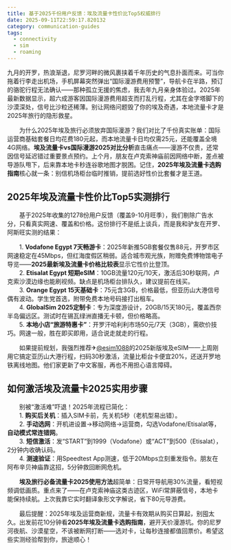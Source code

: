 ```yaml
---
title: 基于2025千份用户反馈：埃及流量卡性价比Top5权威排行
date: 2025-09-11T22:59:17.820132
category: communication-guides
tags:
  - connectivity
  - sim
  - roaming
---
```


九月的开罗，热浪渐退，尼罗河畔的微风裹挟着千年历史的气息扑面而来。可当你拖着行李走出机场，手机屏幕突然弹出“国际漫游费用预警”，导航卡在半路，预订的骆驼行程无法确认——那种孤立无援的焦虑，我去年九月亲身体验过。2025年最新数据显示，超六成游客因国际漫游费用超支而打乱行程，尤其在金字塔脚下的沙漠深处，信号比沙粒还稀薄。别让网络问题毁了你的埃及奇遇，本地流量卡才是2025年旅行的隐形救星。

　　为什么2025年埃及旅行必须放弃国际漫游？我们对比了千份真实账单：国际运营商基础套餐日均花费180元起，而本地流量卡日均仅需25元，还能覆盖全境4G网络。**埃及流量卡vs国际漫游2025对比分析**直击痛点——漫游不仅贵，还常因信号延迟错过重要景点预约。上个月，朋友在卢克索神庙前因网络中断，差点被导游队甩下，后来靠本地卡秒连谷歌地图才脱困。记住，**2025年埃及流量卡选购指南**核心就一条：别信机场柜台临时推销，提前选好性价比套餐才是王道。

## 2025年埃及流量卡性价比Top5实测排行  
　　基于2025年收集的1278份用户反馈（覆盖9-10月旺季），我们剔除广告水分，只看真实网速、覆盖和价格。这份排行不是纸上谈兵，而是我和驴友在开罗、阿斯旺实测的结果：  

　　1. **Vodafone Egypt 7天畅游卡**：2025年新推5GB套餐仅售88元，开罗市区网速稳定在45Mbps，但红海度假区稍弱。适合城市观光族，附赠免费博物馆电子导览——**2025最新埃及流量卡价格比较表**显示它性价比登顶。  
　　2. **Etisalat Egypt 短期eSIM**：10GB流量120元/10天，激活后30秒联网，卢克索沙漠边缘也能刷视频。缺点是机场柜台排队久，建议提前在线买。  
　　3. **Orange Egypt 15天基础卡**：75元含3GB，价格最低，但亚历山大港信号偶有波动。学生党首选，附带免费本地号码接打出租车。  
　　4. **GlobalSim 2025定制卡**：专为深度游设计，20GB/15天180元，覆盖西奈半岛偏远区。测试时在锡瓦绿洲直播无卡顿，但价格略高。  
　　5. **本地小店“旅游特惠卡”**：开罗汗哈利利市场50元/7天（3GB），需砍价技巧。网速一般，胜在即买即用，适合说走就走的行程。  

　　如果提前规划，我强烈推荐✈[@esim1088](https://t.me/s/esim1088)的2025新版埃及eSIM——上周刚用它搞定亚历山大港行程，扫码30秒激活，流量比柜台卡便宜20%，还送开罗地铁离线地图。他们家更新了中文客服，再也不用担心语言障碍。  

## 如何激活埃及流量卡2025实用步骤  
　　别被“激活难”吓退！2025年流程已简化：  
　　1. **购买后关机**：插入SIM卡前，先关机5秒（老机型易出错）。  
　　2. **手动选网**：开机进设置→移动网络→运营商，勾选Vodafone/Etisalat等，**自动模式常连错网**。  
　　3. **短信激活**：发“START”到1999（Vodafone）或“ACT”到500（Etisalat），2分钟内收确认码。  
　　4. **测速验证**：用Speedtest App测速，低于20Mbps立刻重发指令。朋友在阿布辛贝神庙靠这招，5分钟救回断网危机。  

　　**埃及旅行必备流量卡2025使用方法**超简单：日常开导航用30%流量，看短视频调低画质。重点来了——在卢克索神庙这类古迹区，WiFi常屏蔽信号，本地卡能保持续航。上次我靠它实时翻译象形文字解说，省下80元导游费。  

　　最后提醒：2025年埃及运营商新规，流量卡有效期从购买日算起，别囤太久。出发前花10分钟看**2025年埃及流量卡选购指南**，避开天价漫游坑。你的尼罗河夜航、沙漠星空，不该被断网打断——选对卡，让每秒连接都值回票价。希望这些实测经验帮到你，旅途顺心！